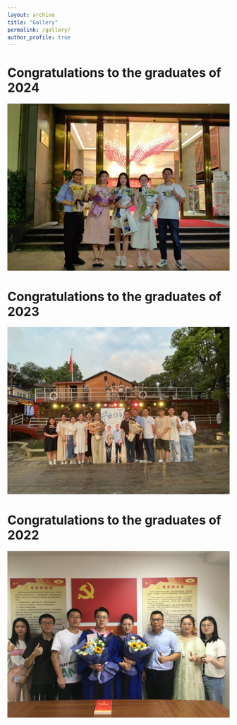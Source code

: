```yaml
---
layout: archive
title: "Gallery"
permalink: /gallery/
author_profile: true
---
```


# Congratulations to the graduates of 2024

<img src='/images/gallery/Graduation_2024.jpg'> 

# Congratulations to the graduates of 2023

<img src='/images/gallery/Graduation_2023.jpg'> 

# Congratulations to the graduates of 2022

<img src='/images/gallery/Graduation_2022.JPG'> 
